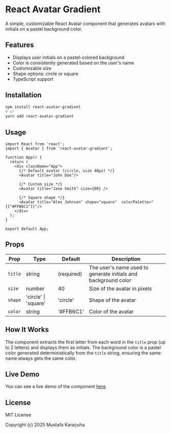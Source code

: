 # React Avatar Gradient

A simple, customizable React Avatar component that generates avatars with initials on a pastel background color.

## Features

- Displays user initials on a pastel-colored background
- Color is consistently generated based on the user's name
- Customizable size
- Shape options: circle or square
- TypeScript support

## Installation

```bash
npm install react-avatar-gradient
# or
yarn add react-avatar-gradient
```

## Usage

```tsx
import React from 'react';
import { Avatar } from 'react-avatar-gradient';

function App() {
  return (
    <div className="App">
      {/* Default avatar (circle, size 40px) */}
      <Avatar title="John Doe"/>
      
      {/* Custom size */}
      <Avatar title="Jane Smith" size={60} />
      
      {/* Square shape */}
      <Avatar title="Alex Johnson" shape="square"  colorPalette="{["#FFB6C1"]}"/>
    </div>
  );
}

export default App;
```

## Props

| Prop | Type | Default | Description |
|------|------|---------|-------------|
| `title` | string | (required) | The user's name used to generate initials and background color |
| `size` | number | 40 | Size of the avatar in pixels |
| `shape` | 'circle' \| 'square' | 'circle' | Shape of the avatar |
| `color` | string | '#FFB6C1' | Color of the avatar |

## How It Works

The component extracts the first letter from each word in the `title` prop (up to 2 letters) and displays them as initials. The background color is a pastel color generated deterministically from the `title` string, ensuring the same name always gets the same color.

## Live Demo
You can see a live demo of the component [here](https://react-avatar-gradient.vercel.app).

## License

MIT License

Copyright (c) 2025 Mustafa Karaçuha